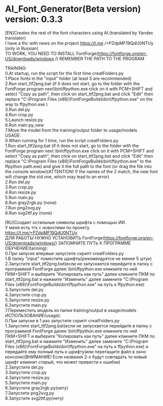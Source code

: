 # AI_Font_Generator(Beta version) version: 0.3.3  
 [EN]Creates the rest of the font characters using AI.(translated by Yandex translator)  
 I have a thc with news on the project https://t.me /+PZdpMF19QdU0NTUy (only in Russian)  
 TO WORK, YOU NEED TO INSTALL FontForge(https://fontforge.org/en-US/downloads/windows /) REMEMBER THE PATH TO THE PROGRAM  

     
 TRAINING:  
    0.At startup, run the script for the first time creatFolders.py  
    1.Place fonts in the "input" folder (at least 5 are recommended)  
    2.Run start_ttf2png.bat (if it does not start, go to the folder with the FontForge program next\bin\ffpython.exe click on it with PCM+SHIFT and select "Copy as path", then click on start_ttf2png.bat and click "Edit" then replace "C:\Program Files (x86)\FontForgeBuilds\bin\ffpython.exe" on the way to ffpython.exe )  
    3.Run del.py  
    4.Run crop.py  
    5.Launch resize.py  
    6.Run main.py_new  
    7.Move the model from the training/output folder to usage/models  
 USAGE:  
    0.When running for 1 time, run the script creatFolders.py  
    1.Run start_ttf2png.bat (if it does not start, go to the folder with the FontForge program next \bin\ffpython.exe click on it with PCM+SHIFT and select "Copy as path", then click on start_ttf2png.bat and click "Edit" then replace "C:\Program Files (x86)\FontForgeBuilds\bin\ffpython.exe" to the ffpython path.exe) and give it the full path to the font (or drag the file into the console window)(ATTENTION! If the names of the 2 match, the new font will change the old one, which may lead to an error)  
    2.Run del.py  
    3.Run crop.py  
    4.Run resize.py  
    5.Run main.py  
    6.Run gray2rgb.py (none)  
    7.Run png2svg.py  
    8.Run svg2ttf.py (none)  
       
 [RU]Создает остальные символы шрифта с помощью ИИ.  
 У меня есть тгк с новостями по проекту https://t.me/+PZdpMF19QdU0NTUy  
 ДЛЯ РАБОТЫ НУЖНО УСТАНОВИТЬ FontForge(https://fontforge.org/en-US/downloads/windows/) ЗАПОМНИТЕ ПУТЬ К ПРОГРАММЕ  
 ОБУЧЕНИЕ(tarining):  
    0.При запуске впервые запустите скрипт creatFolders.py  
    1.В папку "input" поместите шрифты(рекомендуется не менее 5 штук)  
    2.Запустите start_ttf2png.bat(если не запускается перейдите в папку с программой FontForge далее \bin\ffpython.exe кликните по ней ПКМ+SHIFT и выберите "Копировать как путь" далее кликните ПКМ по start_ttf2png.bat и нажмите "Изменить" далее замените "C:\Program Files (x86)\FontForgeBuilds\bin\ffpython.exe" на путь к ffpython.exe)  
    3.Запустите del.py  
    4.Запустите crop.py  
    5.Запустите resize.py  
    6.Запустите main.py  
    7.Переместить модель из папки training/output в usage/models  
 ИСПОЛЬЗОВАНИЕ(usage):  
    0.При запуске в 1 раз запустите скрипт creatFolders.py  
    1.Запустите start_ttf2png.bat(если не запускается перейдите в папку с программой FontForge далее \bin\ffpython.exe кликните по ней ПКМ+SHIFT и выберите "Копировать как путь" далее кликните ПКМ по start_ttf2png.bat и нажмите "Изменить" далее замените "C:\Program Files (x86)\FontForgeBuilds\bin\ffpython.exe" на путь к ffpython.exe) и передайте ему полный путь к шрифту(или перетащите файл в окно консоли)(ВНИМАНИЕ! Если названия 2-х будут совпадать то новый шрифт изменит старый, что может привести к ошибке)  
    2.Запустите del.py  
    3.Запустите crop.py  
    4.Запустите resize.py  
    5.Запустите main.py  
    6.Запустите gray2rgb.py(нету)  
    7.Запустите png2svg.py  
    8.Запустите svg2ttf.py(нету)  
    
